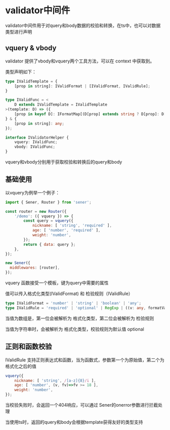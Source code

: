 <!--
 * @Author: chenzhongsheng
 * @Date: 2023-05-14 14:49:05
 * @Description: Coding something
-->
# validator中间件

validator中间件用于对query和body数据的校验和转换，在ts中，也可以对数据类型进行声明

## vquery & vbody

validator 提供了vbody和vquery两个工具方法，可以在 context 中获取到。

类型声明如下：

```ts
type IValidTemplate = {
    [prop in string]: IValidFormat | [IValidFormat, IValidRule];
}

type IValidFunc = <
    D extends IValidTemplate = IValidTemplate
>(template: D) => ({
    [prop in keyof D]: IFormatMap[(D[prop] extends string ? D[prop]: D[prop][0])];
} & {
    [prop in string]: any;
});

interface IValidatorHelper {
    vquery: IValidFunc;
    vbody: IValidFunc;
}
```

vquery和vbody分别用于获取校验和转换后的query和body

## 基础使用

以vquery为例举一个例子：

```js
import { Sener, Router } from 'sener';

const router = new Router({
    '/demo': ({ vquery }) => {
        const query = vquery({
            nickname: [ 'string', 'required' ],
            age: [ 'number', 'required' ],
            weight: 'number', 
        });
        return { data: query };
    },
});

new Sener({
  middlewares: [router],
});
```

vquery 函数接受一个模板，键为query中需要的属性

值可以传入格式化类型(IValidFormat) 和 检验规则（IValidRule）

```ts
type IValidFormat = 'number' | 'string' | 'boolean' | 'any';
type IValidRule = 'required' | 'optional' | RegExp | ((v: any, formatValue: any) => boolean);
```

当值为数组是，第一位会被解析为 格式化类型，第二位会被解析为 检验规则

当值为字符串时，会被解析为 格式化类型，校验规则为默认值 optional

## 正则和函数校验

IValidRule 支持正则表达式和函数，当为函数式，参数第一个为原始值，第二个为格式化之后的值

```js
vquery({
    nickname: [ 'string', /[a-z]{8}/i ],
    age: [ 'number', (v, fv)=>fv >= 18 ],
    weight: 'number', 
});
```

当校验失败时，会返回一个404响应，可以通过 Sener的onerror参数进行拦截处理

当使用ts时，返回的query和body会根据template获得友好的类型支持




